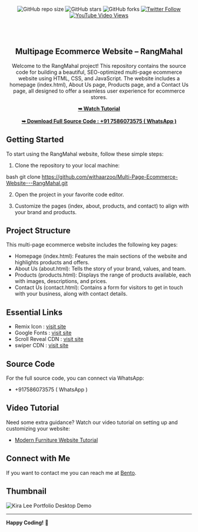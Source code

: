<div align="center">
  
![GitHub repo size](https://img.shields.io/github/repo-size/withaarzoo/Multi-Page-Ecommerce-Website---RangMahal)
![GitHub stars](https://shields.io/github/stars/withaarzoo/Multi-Page-Ecommerce-Website---RangMahal?style=social)
![GitHub forks](https://shields.io/github/forks/withaarzoo/Multi-Page-Ecommerce-Website---RangMahal?style=social)
[![Twitter Follow](https://shields.io/twitter/follow/withaarzoo?style=social)](https://twitter.com/intent/follow?screen_name=withaarzoo)
[![YouTube Video Views](https://shields.io/youtube/views/SAu7e09vXoQ?style=social)](https://youtu.be/KXymZtuRRyk)

  <br />
  <br />

  <h2 align="center">Multipage Ecommerce Website – RangMahal</h2>

Welcome to the RangMahal project! This repository contains the source code for building a beautiful, SEO-optimized multi-page ecommerce website using HTML, CSS, and JavaScript. The website includes a homepage (index.html), About Us page, Products page, and a Contact Us page, all designed to offer a seamless user experience for ecommerce stores.

  <div>
    <a href="#"><strong>➥ Watch Tutorial</strong></a>
    <br>
    <br>
    <a href="tel:+917586073575"><strong>➥ Download Full Source Code : +91 7586073575 ( WhatsApp )</strong></a>
  </div>

</div>

## Getting Started

To start using the RangMahal website, follow these simple steps:

1. Clone the repository to your local machine:

bash
git clone https://github.com/withaarzoo/Multi-Page-Ecommerce-Website---RangMahal.git

2. Open the project in your favorite code editor.

3. Customize the pages (index, about, products, and contact) to align with your brand and products.

## Project Structure

This multi-page ecommerce website includes the following key pages:

- Homepage (index.html): Features the main sections of the website and highlights products and offers.
- About Us (about.html): Tells the story of your brand, values, and team.
- Products (products.html): Displays the range of products available, each with images, descriptions, and prices.
- Contact Us (contact.html): Contains a form for visitors to get in touch with your business, along with contact details.

## Essential Links

- Remix Icon : [visit site](https://ionic.io/ionicons)
- Google Fonts : [visit site](https://www.emailjs.com/)
- Scroll Reveal CDN : [visit site](https://scrollrevealjs.org/guide/installation.html)
- swiper CDN : [visit site](https://swiperjs.com/get-started#use-swiper-from-cdn)

## Source Code

For the full source code, you can connect via WhatsApp:

- +917586073575 ( WhatsApp )

## Video Tutorial

Need some extra guidance? Watch our video tutorial on setting up and customizing your website:

- [Modern Furniture Website Tutorial](https://youtu.be/KXymZtuRRyk)

## Connect with Me

If you want to contact me you can reach me at [Bento](https://bento.me/withaarzoo).

## Thumbnail

![Kira Lee Portfolio Desktop Demo](./readme-image/modern-furniture-website.png "thumbnail")

---

**Happy Coding!** 🚀
